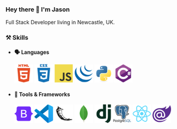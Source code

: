 ### Hey there 👋 I'm Jason

Full Stack Developer living in Newcastle, UK.

### ⚒️ Skills

- #### 🗣 Languages

  <img src="https://github.com/devicons/devicon/blob/master/icons/html5/html5-plain-wordmark.svg" alt="HTML logo" title="HTML 5" width="50px" height="50px" /> <img src="https://github.com/devicons/devicon/blob/master/icons/css3/css3-plain-wordmark.svg" alt="CSS logo" title="CSS" width="50px" height="50px" /> <img src="https://github.com/devicons/devicon/blob/master/icons/javascript/javascript-original.svg" alt="JavaScript logo" title="Javascript" width="50px" height="50px" /> <img src="https://github.com/devicons/devicon/blob/master/icons/jquery/jquery-original.svg" alt="JQuery logo" title="JQuery" width="50px" height="50px" /> 
  <img src="https://github.com/devicons/devicon/blob/master/icons/python/python-original.svg" alt="Python logo" title="Python" width="50px" height="50px" />
    <img src="https://raw.githubusercontent.com/devicons/devicon/master/icons/csharp/csharp-original.svg" alt="C# logo" title="C#" width="50px" height="50px" />
  

- #### 🔧 Tools & Frameworks

  <img src="https://github.com/devicons/devicon/blob/master/icons/bootstrap/bootstrap-plain.svg" alt="Bootstrap logo" title="Bootstrap" width="50px" height="50px" /> <img src="https://github.com/devicons/devicon/blob/master/icons/vscode/vscode-original.svg" alt="VSCode logo" title="VSCode" width="50px" height="50px" /> <img src="https://github.com/devicons/devicon/blob/master/icons/flask/flask-original.svg" alt="Flask logo" title="Flask" width="50px" height="50px" /> <img src="https://github.com/devicons/devicon/blob/master/icons/mongodb/mongodb-original.svg" alt="MongoDB logo" title="MongoDB" width="50px" height="50px" /> 
  <img src="https://raw.githubusercontent.com/devicons/devicon/master/icons/django/django-plain.svg" alt="Django logo" title="Django" width="50px" height="50px" /><img src="https://raw.githubusercontent.com/devicons/devicon/master/icons/postgresql/postgresql-original-wordmark.svg" alt="PostgreSQL logo" title="PostgreSQL" width="50px" height="50px" />  <img src="https://raw.githubusercontent.com/devicons/devicon/master/icons/react/react-original.svg" alt="React logo" title="React" width="50px" height="50px" />
  <img src="https://raw.githubusercontent.com/devicons/devicon/refs/heads/master/icons/blazor/blazor-original.svg" alt="Blazor logo" title="Blazor" width="50px" height="50px" />
